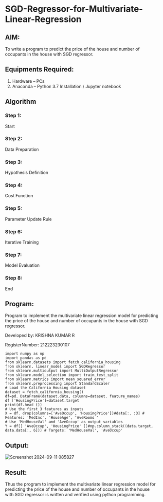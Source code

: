 # SGD-Regressor-for-Multivariate-Linear-Regression

## AIM:
To write a program to predict the price of the house and number of occupants in the house with SGD regressor.

## Equipments Required:
1. Hardware – PCs
2. Anaconda – Python 3.7 Installation / Jupyter notebook

## Algorithm
### Step 1: 
Start 
### Step 2:
Data Preparation 
### Step 3:
Hypothesis Definition 
### Step 4:
Cost Function 
### Step 5: 
Parameter Update Rule 
### Step 6: 
Iterative Training 
### Step 7:
Model Evaluation 
### Step 8:
End

## Program:

Program to implement the multivariate linear regression model for predicting the price of the house and number of occupants in the house with SGD regressor.

Developed by: KRISHNA KUMAR R

RegisterNumber: 212223230107

```
import numpy as np 
import pandas as pd 
from sklearn.datasets import fetch_california_housing 
from sklearn. linear_model import SGDRegressor 
from sklearn.multioutput import MultiOutputRegressor 
from sklearn.model_selection import train_test_split 
from sklearn.metrics import mean_squared_error 
from sklearn.preprocessing import StandardScaler
# Load the California Housing dataset
dataset = fetch_california_housing()
df=pd. DataFrame(dataset.data, columns=dataset. feature_names)
df ['HousingPrice']=dataset.target
print(df.head ())
# Use the first 3 features as inputs
X = df. drop(columns=['AveOccup', 'HousingPrice'])#data[:, :3] # Features: 'MedInc', 'HouseAge', 'AveRooms '
# Use 'MedHouseVal' and 'AveOccup' as output variables
Y = df[[ 'AveOccup', 'HousingPrice' ]]#np.column_stack((data.target, data.data[:, 6])) # Targets: 'MedHouseVal', 'AveOccup'
```

## Output:

![Screenshot 2024-09-11 085827](https://github.com/user-attachments/assets/2891e293-b10d-4631-897e-3fcd14f30e61)

## Result:
Thus the program to implement the multivariate linear regression model for predicting the price of the house and number of occupants in the house with SGD regressor is written and verified using python programming.
